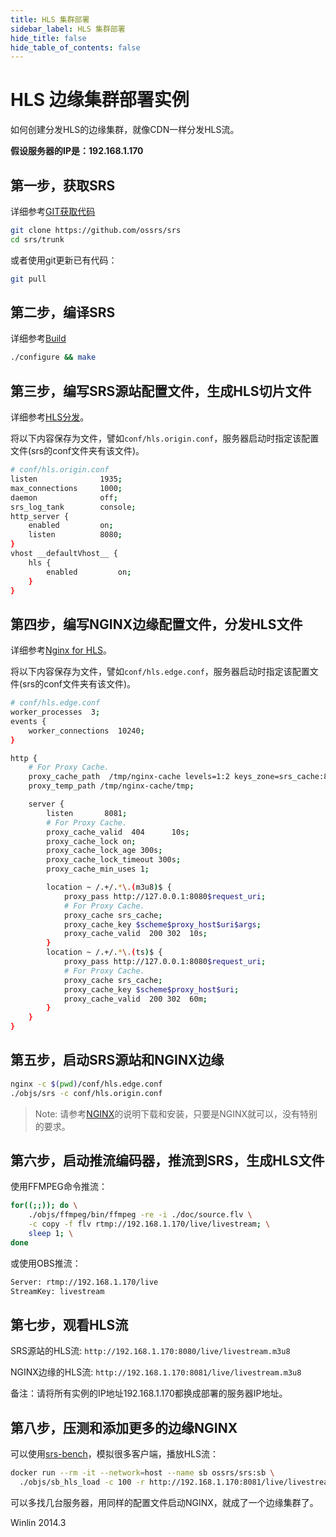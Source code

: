 ```yaml
---
title: HLS 集群部署
sidebar_label: HLS 集群部署
hide_title: false
hide_table_of_contents: false
---
```


# HLS 边缘集群部署实例

如何创建分发HLS的边缘集群，就像CDN一样分发HLS流。

**假设服务器的IP是：192.168.1.170**

## 第一步，获取SRS

详细参考[GIT获取代码](../../git.md)

```bash
git clone https://github.com/ossrs/srs
cd srs/trunk
```

或者使用git更新已有代码：

```bash
git pull
```

## 第二步，编译SRS

详细参考[Build](../../build/install.md)

```bash
./configure && make
```

## 第三步，编写SRS源站配置文件，生成HLS切片文件

详细参考[HLS分发](http://ossrs.net/srs.release/wiki/v4_EN_DeliveryHLS)。

将以下内容保存为文件，譬如`conf/hls.origin.conf`，服务器启动时指定该配置文件(srs的conf文件夹有该文件)。

```bash
# conf/hls.origin.conf
listen              1935;
max_connections     1000;
daemon              off;
srs_log_tank        console;
http_server {
    enabled         on;
    listen          8080;
}
vhost __defaultVhost__ {
    hls {
        enabled         on;
    }
}
```

## 第四步，编写NGINX边缘配置文件，分发HLS文件

详细参考[Nginx for HLS](http://ossrs.net/srs.release/wiki/v4_CN_NginxForHLS)。

将以下内容保存为文件，譬如`conf/hls.edge.conf`，服务器启动时指定该配置文件(srs的conf文件夹有该文件)。

```bash
# conf/hls.edge.conf
worker_processes  3;
events {
    worker_connections  10240;
}

http {
    # For Proxy Cache.
    proxy_cache_path  /tmp/nginx-cache levels=1:2 keys_zone=srs_cache:8m max_size=1000m inactive=600m;
    proxy_temp_path /tmp/nginx-cache/tmp; 

    server {
        listen       8081;
        # For Proxy Cache.
        proxy_cache_valid  404      10s;
        proxy_cache_lock on;
        proxy_cache_lock_age 300s;
        proxy_cache_lock_timeout 300s;
        proxy_cache_min_uses 1;

        location ~ /.+/.*\.(m3u8)$ {
            proxy_pass http://127.0.0.1:8080$request_uri;
            # For Proxy Cache.
            proxy_cache srs_cache;
            proxy_cache_key $scheme$proxy_host$uri$args;
            proxy_cache_valid  200 302  10s;
        }
        location ~ /.+/.*\.(ts)$ {
            proxy_pass http://127.0.0.1:8080$request_uri;
            # For Proxy Cache.
            proxy_cache srs_cache;
            proxy_cache_key $scheme$proxy_host$uri;
            proxy_cache_valid  200 302  60m;
        }
    }
}
```

## 第五步，启动SRS源站和NGINX边缘

```bash
nginx -c $(pwd)/conf/hls.edge.conf
./objs/srs -c conf/hls.origin.conf
```

> Note: 请参考[NGINX](https://nginx.org/)的说明下载和安装，只要是NGINX就可以，没有特别的要求。

## 第六步，启动推流编码器，推流到SRS，生成HLS文件

使用FFMPEG命令推流：

```bash
for((;;)); do \
    ./objs/ffmpeg/bin/ffmpeg -re -i ./doc/source.flv \
    -c copy -f flv rtmp://192.168.1.170/live/livestream; \
    sleep 1; \
done
```

或使用OBS推流：

```bash
Server: rtmp://192.168.1.170/live
StreamKey: livestream
```

## 第七步，观看HLS流

SRS源站的HLS流: `http://192.168.1.170:8080/live/livestream.m3u8`

NGINX边缘的HLS流: `http://192.168.1.170:8081/live/livestream.m3u8`

备注：请将所有实例的IP地址192.168.1.170都换成部署的服务器IP地址。

## 第八步，压测和添加更多的边缘NGINX

可以使用[srs-bench](https://github.com/ossrs/srs-bench#usage)，模拟很多客户端，播放HLS流：

```bash
docker run --rm -it --network=host --name sb ossrs/srs:sb \
  ./objs/sb_hls_load -c 100 -r http://192.168.1.170:8081/live/livestream.m3u8
```

可以多找几台服务器，用同样的配置文件启动NGINX，就成了一个边缘集群了。

Winlin 2014.3